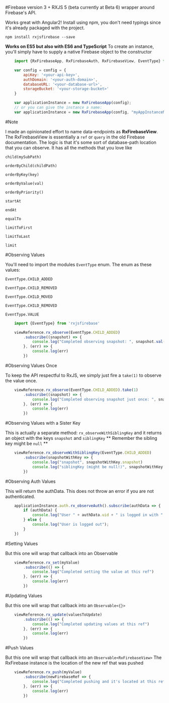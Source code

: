 #Firebase version 3 + RXJS 5 (beta currently at Beta 6) wrapper around Firebase's API.

Works great with Angular2! Install using npm, you don't need typings since it's already packaged with the project.

`npm install rxjsfirebase --save`

**Works on ES5 but also with ES6 and TypeScript**
To create an instance, you'll simply have to supply a native Firebase object to the constructor

```javascript
    import {RxFirebaseApp, RxFirebaseAuth, RxFirebaseView, EventType} from 'rxjsfirebase'

    var config = config = {
        apiKey: '<your-api-key>',
        authDomain: '<your-auth-domain>',
        databaseURL: '<your-database-url>',
        storageBucket: '<your-storage-bucket>'
    }

    var applicationInstance = new RxFirebaseApp(config);
    // or you can give the instance a name:
    var applicationInstance = new RxFirebaseApp(config, "myAppInstanceName");
```

#Note

I made an opinionated effort to name data-endpoints as **RxFirebaseView**.
The RxFirebaseView is essentially a `ref` or `query` in the old Firebase documentation.
The logic is that it's some sort of database-path location that you can observe. 
It has all the methods that you love like

`child(mySubPath)`

`orderByChild(childPath)`

`orderByKey(key)`

`orderByValue(val)`

`orderByPriority()`

`startAt`

`endAt`

`equalTo`

`limitToFirst`

`limitToLast`

`limit`



#Observing Values

You'll need to import the modules `EventType` enum.
The enum as these values:

`EventType.CHILD_ADDED`

`EventType.CHILD_REMOVED`

`EventType.CHILD_MOVED`

`EventType.CHILD_REMOVED`

`EventType.VALUE`

```javascript
    import {EventType} from 'rxjsfirebase'

    viewReference.rx_observe(EventType.CHILD_ADDED)
        .subscribe((snapshot) => {
            console.log("Completed observing snapshot: ", snapshot.val())
        }, (err) => {
            console.log(err)
        })
``` 


#Observing Values Once

To keep the API respectful to RxJS, we simply just fire a `take(1)` to observe the value once. 

```javascript
    viewReference.rx_observe(EventType.CHILD_ADDED).take(1)
        .subscribe((snapshot) => {
            console.log("Completed observing snapshot just once: ", snapshot.val())
        }, (err) => {
            console.log(err)
        })
``` 

#Observing Values with a Sister Key

This is actually a separate method: `rx_observeWithSiblingKey` and it returns an object with the keys `snapshot` and `siblingKey`
** Remember the sibling key might be `null` ** 

```javascript
    viewReference.rx_observeWithSiblingKey(EventType.CHILD_ADDED)
        .subscribe(snapshotWithKey => {
            console.log("snapshot", snapshotWithKey.snapshot)
            console.log("siblingKey (might be null!)", snapshotWithKey.siblingKey)
        })
``` 

#Observing Auth Values

This will return the authData. This does not throw an error if you are not authenticated. 

```javascript
    applicationInstance.auth.rx_observeAuth().subscribe(authData => {
        if (authData) {
            console.log("User " + authData.uid + " is logged in with " + authData.provider);
        } else {
            console.log("User is logged out");
        }
    })
```

#Setting Values  

But this one will wrap that callback into an Observable

```javascript
    viewReference.rx_set(myValue)
        .subscribe(() => {
            console.log("Completed setting the value at this ref")
        }, (err) => {
            console.log(err)
        })
``` 

#Updating Values  

But this one will wrap that callback into an `Observable<{}>`

```javascript
    viewReference.rx_update(valuesToUpdate)
        .subscribe(() => {
            console.log("Completed updating values at this ref")
        }, (err) => {
            console.log(err)
        })
``` 

#Push Values  

But this one will wrap that callback into an `Observable<RxFirebaseView>`
The RxFirebase instance is the location of the new ref that was pushed

```javascript
    viewReference.rx_push(myValue)
        .subscribe(newFirebaseRef => {
            console.log("Completed pushing and it's located at this ref", newFirebaseRef)
        }, (err) => {
            console.log(err)
        })
``` 
